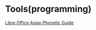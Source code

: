 Tools(programming)
======


[Libre Office Asian Phonetic Guide](https://help.libreoffice.org/Common/Asian_Phonetic_Guide)
